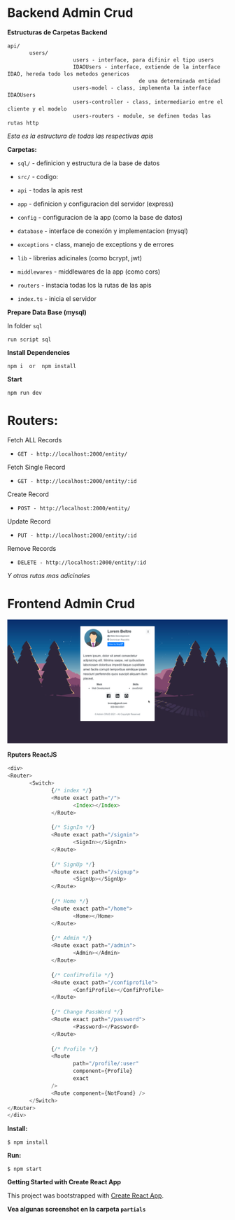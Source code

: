 # Backend Admin Crud

**Estructuras de Carpetas Backend**

```console
api/
       users/
                     users - interface, para difinir el tipo users
                     IDAOUsers - interface, extiende de la interface IDAO, hereda todo los metodos genericos
                                          de una determinada entidad
                     users-model - class, implementa la interface IDAOUsers
                     users-controller - class, intermediario entre el cliente y el modelo
                     users-routers - module, se definen todas las rutas http
```

_Esta es la estructura de todas las respectivas apis_

**Carpetas:**

- `sql/` - definicion y estructura de la base de datos

- `src/` - codigo:

- `api` - todas la apis rest

- `app` - definicion y configuracion del servidor (express)

- `config` - configuracion de la app (como la base de datos)

- `database` - interface de conexión y implementacion (mysql)

- `exceptions` - class, manejo de exceptions y de errores

- `lib` - librerias adicinales (como bcrypt, jwt)

- `middlewares` - middlewares de la app (como cors)

- `routers` - instacia todas los la rutas de las apis

- `index.ts` - inicia el servidor

**Prepare Data Base (mysql)**

In folder `sql`

```console
run script sql
```

**Install Dependencies**

```console
npm i  or  npm install
```

**Start**

```console
npm run dev
```

# Routers:

Fetch ALL Records

- `GET - http://localhost:2000/entity/`

Fetch Single Record

- `GET - http://localhost:2000/entity/:id`

Create Record

- `POST - http://localhost:2000/entity/`

Update Record

- `PUT - http://localhost:2000/entity/:id`

Remove Records

- `DELETE - http://localhost:2000/entity/:id`

_Y otras rutas mas adicinales_

# Frontend Admin Crud

![Image](https://github.com/BrunoBeltreGuzman/skills-test-ofimatic.com/blob/master/partials/frontend/Captura%20de%20pantalla_2021-02-18_09-34-50.png)

**Rputers ReactJS**

```JavaScript
<div>
<Router>
       <Switch>
              {/* index */}
              <Route exact path="/">
                     <Index></Index>
              </Route>

              {/* SignIn */}
              <Route exact path="/signin">
                     <SignIn></SignIn>
              </Route>

              {/* SignUp */}
              <Route exact path="/signup">
                     <SignUp></SignUp>
              </Route>

              {/* Home */}
              <Route exact path="/home">
                     <Home></Home>
              </Route>

              {/* Admin */}
              <Route exact path="/admin">
                     <Admin></Admin>
              </Route>

              {/* ConfiProfile */}
              <Route exact path="/confiprofile">
                     <ConfiProfile></ConfiProfile>
              </Route>

              {/* Change PassWord */}
              <Route exact path="/password">
                     <Password></Password>
              </Route>

              {/* Profile */}
              <Route
                     path="/profile/:user"
                     component={Profile}
                     exact
              />
              <Route component={NotFound} />
       </Switch>
</Router>
</div>
```

**Install:**

```console
$ npm install
```

**Run:**

```console
$ npm start
```

**Getting Started with Create React App**

This project was bootstrapped with [Create React App](https://github.com/facebook/create-react-app).

**Vea algunas screenshot en la carpeta `partials`**
